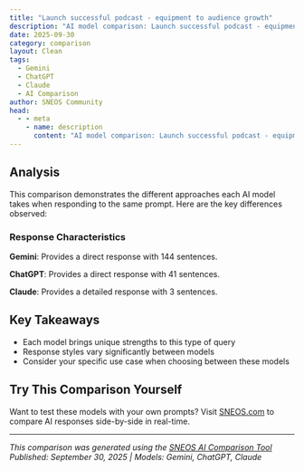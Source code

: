 ```yaml
---
title: "Launch successful podcast - equipment to audience growth"
description: "AI model comparison: Launch successful podcast - equipment to audience growth..."
date: 2025-09-30
category: comparison
layout: Clean
tags:
  - Gemini
  - ChatGPT
  - Claude
  - AI Comparison
author: SNEOS Community
head:
  - - meta
    - name: description
      content: "AI model comparison: Launch successful podcast - equipment to audience growth..."
---
```


<ChatComparison
  title="Launch successful podcast - equipment to audience growth"
  prompt="Launch successful podcast - equipment to audience growth"
  :responses='{
    "Gemini": "Okay, let\u0027s break down the process of launching a successful podcast, covering the equipment you\u0027ll need and strategies for audience growth.\n\n**I. Equipment Essentials:**\n\nThe equipment you\u0027ll need depends on your budget and desired audio quality. Here\u0027s a breakdown, starting with the absolute basics and moving to more advanced options:\n\n**A. Minimum Viable Product (Good for Starting Out \u0026 Testing the Waters):**\n\n*   **Microphone:**\n    *   **USB Microphone:**  This is the easiest and most affordable option for beginners.  It plugs directly into your computer.  Recommended:\n        *   **Budget-Friendly:** Samson Q2U (often recommended as a starter mic), Blue Snowball iCE\n        *   **Mid-Range:** Rode NT-USB Mini, Audio-Technica AT2020USB\u002B\n    *   **Smartphone Microphone (Built-in):**  If you\u0027re *really* bootstrapping, a decent smartphone mic can work for solo recordings or interviews conducted remotely.  However, sound quality will likely be lower.  Make sure to use a quiet room and be close to the mic.\n*   **Headphones:**\n    *   **Any headphones that are comfortable will work.**  You need to hear your audio clearly while recording and editing. Closed-back headphones are better for minimizing sound leakage into your microphone.\n*   **Recording \u0026 Editing Software:**\n    *   **Audacity (Free):**  A powerful and free open-source audio editor.  Has a learning curve, but plenty of tutorials are available.\n    *   **GarageBand (Free - macOS):**  Apple\u0027s free audio editing software, user-friendly and good for beginners.\n*   **Internet Connection:**\n    *   Crucial for uploading episodes and conducting remote interviews.\n*   **Quiet Recording Environment:**\n    *   Find a room with minimal echo or background noise.  A closet filled with clothes can work surprisingly well.\n*   **Pop Filter (Optional but Recommended):**\n    *   Reduces \u0022plosives\u0022 (those harsh \u0022p\u0022 and \u0022b\u0022 sounds).  Inexpensive and improves audio quality.  Can be bought or DIYed with pantyhose stretched over a wire hanger.\n*   **Microphone Stand (Optional but Recommended):**\n    *   Helps position the microphone correctly and reduces handling noise.  A tabletop stand is a good start.\n\n**B. Stepping Up Your Audio Quality (Mid-Range Setup):**\n\n*   **Microphone:**\n    *   **XLR Microphone:**  Higher quality and more professional than USB mics, but require an audio interface.  Recommended:\n        *   **Rode PodMic (Popular for podcasting):** Great bang for your buck.\n        *   **Shure SM58 (Classic dynamic microphone, versatile):** Very durable.\n        *   **Audio-Technica AT2020 (Good for studio recording):** Neutral sound profile.\n*   **Audio Interface:**\n    *   Connects your XLR microphone to your computer and provides phantom power (required by some microphones).  Recommended:\n        *   **Focusrite Scarlett Solo (Popular and affordable):** 1 input.\n        *   **Focusrite Scarlett 2i2 (2 inputs):** For recording yourself and a guest.\n        *   **PreSonus AudioBox USB 96 (Another solid option):**\n*   **Headphones:**\n    *   **Closed-Back Headphones (Critical):**  Essential for monitoring audio without feedback. Recommended:\n        *   **Audio-Technica ATH-M50x (Industry standard):** Flat frequency response for accurate mixing.\n        *   **Sony MDR-7506 (Another popular choice):**\n*   **Microphone Stand:**\n    *   **Boom Arm:**  A desk-mounted boom arm allows for more flexible microphone positioning.  Recommended:\n        *   **Rode PSA1 (High quality and sturdy):**\n        *   **Budget-friendly options available on Amazon.**\n*   **Pop Filter and/or Windscreen:**\n    *   Still essential!\n*   **Acoustic Treatment (Improves Room Sound):**\n    *   **Acoustic Panels:**  Absorb sound reflections and reduce echo.  You can buy them or DIY.\n    *   **Foam Wedges:**  Similar to acoustic panels, often used in corners.\n    *   **Heavy Curtains/Blankets:**  Can help dampen sound reflections.\n*   **Recording \u0026 Editing Software:**\n    *   **Audacity (Free, still a viable option):**\n    *   **Adobe Audition (Subscription-based):**  Industry-standard, powerful features.\n    *   **Descript (Transcription-based editing):** Makes editing very intuitive if you prefer editing text.\n    *   **Logic Pro X (macOS):** A popular DAW (Digital Audio Workstation) with a wide range of features.\n*   **XLR Cables:**\n    *   To connect your microphone to your audio interface.\n\n**C. Professional-Grade Setup (Highest Quality):**\n\n*   **Microphone:**\n    *   **High-End XLR Microphones:**  Offer exceptional sound quality and detail. Recommended:\n        *   **Electro-Voice RE20 (Broadcast standard):**  Very forgiving of room acoustics.\n        *   **Neumann U87 Ai (Expensive but legendary):**\n*   **Audio Interface:**\n    *   **High-Quality Audio Interface:**  Offers better preamps and converters for superior sound. Recommended:\n        *   **Universal Audio Apollo Twin X:**\n        *   **RME Babyface Pro FS:**\n*   **Headphones:**\n    *   **High-End Closed-Back Headphones:** For critical listening and mixing.  Recommended:\n        *   **Beyerdynamic DT 770 Pro:**\n        *   **Sennheiser HD 280 Pro:**\n*   **Microphone Stand:**\n    *   **Heavy-Duty Boom Arm:** For stability and precise positioning.\n*   **Acoustic Treatment:**\n    *   **Professionally Designed Acoustic Treatment:** Optimize your recording space for the best possible sound.\n*   **Recording \u0026 Editing Software:**\n    *   **Adobe Audition:**\n    *   **Pro Tools:** Industry-standard DAW.\n    *   **Logic Pro X:**\n*   **Dedicated Recording Space:**\n    *   A treated room specifically for podcasting.\n*   **Mixer:**\n    *   If you are doing more complicated mixing, especially live mixing, a mixer can be useful.\n\n**II. Audience Growth Strategies:**\n\nGetting your podcast heard is crucial. Here\u0027s a breakdown of effective audience growth strategies:\n\n**A. Pre-Launch Buzz \u0026 Planning:**\n\n*   **Define Your Niche \u0026 Target Audience:**  Who are you trying to reach?  What topics are you going to cover?  The more specific your niche, the easier it will be to attract a dedicated audience.\n*   **Brand Identity:**\n    *   **Podcast Name:**  Catchy, memorable, and relevant to your topic.  Check if the name is available as a domain and social media handle.\n    *   **Podcast Artwork:**  Visually appealing and representative of your podcast.  Use a professional design or hire a designer.  Keep in mind it will be small.\n    *   **Podcast Description:**  Clear and concise explanation of what your podcast is about.  Use relevant keywords for search.\n    *   **Intro/Outro Music \u0026 Voiceover:**  Create a professional and consistent audio identity.\n*   **Create a Launch Strategy:**\n    *   **Teaser Episodes:** Release 1-3 short teaser episodes to generate excitement before the official launch.\n    *   **Scheduled Release Dates:**  Plan your episode release schedule in advance (weekly, bi-weekly, etc.).  Consistency is key.\n    *   **Guest Outreach:**  Reach out to potential guests well in advance of your launch.\n*   **Website \u0026 Social Media Presence:**\n    *   **Podcast Website:**  A central hub for your podcast with show notes, episode links, guest bios, and contact information. (WordPress, Squarespace, etc.)\n    *   **Social Media Profiles:**  Create profiles on relevant platforms (Twitter, Instagram, Facebook, LinkedIn, TikTok, etc.).  Engage with your audience and promote your episodes.\n    *   **Email List:**  Build an email list to notify subscribers of new episodes and updates.  Offer a free incentive (e.g., a checklist, e-book) to encourage sign-ups.\n\n**B. Content Creation \u0026 Optimization:**\n\n*   **High-Quality Content:**  This is the most important factor.  Create engaging, informative, and entertaining content that resonates with your target audience.\n*   **Show Notes:**\n    *   Detailed summaries of each episode.\n    *   Include links to resources mentioned in the episode.\n    *   Use relevant keywords to improve search visibility.\n    *   Breakdown the guests featured.\n*   **Keyword Research:**\n    *   Use tools like Google Keyword Planner, Ahrefs, or SEMrush to identify relevant keywords for your podcast and episodes.\n    *   Incorporate these keywords into your podcast title, description, episode titles, and show notes.\n*   **Episode Titles:**  Make them clear, compelling, and keyword-rich.  Consider using numbers, questions, or emotional triggers to attract listeners.\n*   **Consistent Release Schedule:**  Regularly publish new episodes to keep your audience engaged and coming back for more.\n\n**C. Promotion \u0026 Marketing:**\n\n*   **Podcast Directories:**\n    *   **Submit your podcast to all major podcast directories:** Apple Podcasts, Spotify, Google Podcasts, Stitcher, Amazon Music, etc.\n*   **Social Media Promotion:**\n    *   Share your episodes on social media platforms.\n    *   Use relevant hashtags to reach a wider audience.\n    *   Engage with your followers and respond to comments and messages.\n    *   Create visually appealing graphics and audiograms to promote your episodes.\n    *   Consider using social media ads to target your ideal listeners.\n*   **Guest Appearances:**\n    *   Be a guest on other podcasts in your niche.  This is a great way to reach a new audience and drive traffic to your podcast.\n    *   Offer value and promote your podcast naturally.\n*   **Cross-Promotion:**\n    *   Partner with other podcasters in your niche to cross-promote each other\u0027s shows.\n    *   Mention other podcasts in your episodes and encourage your listeners to check them out.\n*   **Website Promotion:**\n    *   Embed your podcast player on your website.\n    *   Create a dedicated podcast page with show notes, episode links, and subscription options.\n    *   Promote your podcast in your blog posts and other website content.\n*   **Email Marketing:**\n    *   Send regular email newsletters to your subscribers with updates on new episodes and other podcast news.\n    *   Segment your email list and personalize your messages to increase engagement.\n*   **Paid Advertising (Optional):**\n    *   Consider using paid advertising on platforms like Apple Podcasts, Spotify, or social media to reach a wider audience.\n    *   Target your ads to your ideal listeners based on demographics, interests, and other factors.\n*   **Transcribe Episodes:** Turn episodes into blog posts.\n*   **Create short video clips** from your podcasts and upload them to YouTube, TikTok, Instagram Reels, and other platforms.\n\n**D. Engagement \u0026 Community Building:**\n\n*   **Interact with Your Audience:**\n    *   Respond to comments, emails, and social media messages.\n    *   Ask for feedback and suggestions.\n    *   Create polls and quizzes to engage your audience.\n*   **Create a Community:**\n    *   Start a Facebook group, Discord server, or other online forum for your listeners to connect with each other.\n    *   Host live Q\u0026A sessions or webinars.\n    *   Encourage your listeners to share their stories and experiences.\n*   **Run Contests and Giveaways:**\n    *   Offer prizes to listeners who subscribe to your podcast, leave reviews, or share your episodes.\n*   **Ask for Reviews \u0026 Ratings:**\n    *   Encourage your listeners to leave reviews and ratings on Apple Podcasts and other podcast directories.  Positive reviews can help improve your podcast\u0027s visibility and attract new listeners.\n*   **Feature Listener Questions/Feedback on Your Show:** Makes audience feel heard.\n\n**E. Analytics \u0026 Iteration:**\n\n*   **Track Your Podcast Analytics:**  Use your podcast hosting platform\u0027s analytics dashboard to track your downloads, listener demographics, and other key metrics.\n*   **Analyze Your Data:**  Identify what\u0027s working and what\u0027s not.  Adjust your content and promotion strategies based on your findings.\n*   **Experiment \u0026 Iterate:**  Don\u0027t be afraid to try new things and experiment with different content formats, promotion strategies, and audience engagement tactics.\n*   **Stay Consistent:**  Building a successful podcast takes time and effort.  Don\u0027t get discouraged if you don\u0027t see results immediately.  Keep creating great content, promoting your podcast, and engaging with your audience.\n\n**Important Considerations:**\n\n*   **Passion and Authenticity:**  Let your personality shine through.  Listeners connect with authenticity.\n*   **Audio Quality:**  Invest in good audio equipment and editing to ensure a professional listening experience.\n*   **Patience:** Building an audience takes time. Don\u0027t get discouraged if you don\u0027t see results overnight. Keep creating great content and promoting your podcast, and you will eventually start to see growth.\n*   **Legal Considerations:**  Be mindful of copyright laws (music, sound effects, etc.) and obtain necessary permissions.\n\nBy focusing on creating high-quality content, promoting your podcast effectively, and engaging with your audience, you can increase your chances of launching a successful podcast. Good luck!\n",
    "ChatGPT": "Launching a successful podcast involves several key steps, from selecting the right equipment to implementing effective audience growth strategies. Here\u2019s a comprehensive guide to get you started and help your podcast thrive:\n\n### 1. Planning Your Podcast\n- **Define your niche and target audience:** Choose a topic you\u2019re passionate about and research your potential listeners.\n- **Format:** Decide the style (interviews, solo episodes, panel discussions).\n- **Frequency \u0026 Length:** Determine how often and how long episodes will be.\n- **Branding:** Pick a podcast name, design a logo, and create cover art.\n\n---\n\n### 2. Essential Podcast Equipment\nYou don\u2019t need the most expensive gear, but quality equipment helps improve audio and listener experience.\n\n**Basic Setup:**\n- **Microphone:** A good USB microphone is user-friendly and affordable.\n  - Examples: Audio-Technica ATR2100x-USB, Blue Yeti, Rode NT-USB Mini\n- **Headphones:** Closed-back headphones for accurate monitoring.\n  - Examples: Audio-Technica ATH-M20x, Sony MDR-7506\n- **Pop Filter/Windscreen:** Reduces plosive sounds.\n- **Mic Stand or Boom Arm:** Keeps microphone stable and comfortable.\n- **Recording Software:** Free or paid (Audacity, GarageBand, Adobe Audition, Reaper).\n- **Audio Interface:** Optional for XLR mics (Focusrite Scarlett 2i2).\n\n**Advanced Setup (for higher quality):**\n- XLR microphone (Shure SM7B, Rode Procaster)\n- Audio interface (Focusrite Scarlett or PreSonus)\n- Soundproofing or acoustic treatment to reduce echo\n- Mixer (if doing multiple hosts or live mixing)\n\n---\n\n### 3. Recording \u0026 Editing\n- Record in a quiet, echo-free space.\n- Use your recording software to record and edit episodes.\n- Edit to remove mistakes, long pauses, or background noise.\n- Add intros, outros, music, and effects (make sure you have rights for music).\n\n---\n\n### 4. Hosting \u0026 Distribution\n- **Podcast Hosting Platform:** Upload your episodes to platforms such as Libsyn, Anchor, Podbean, Buzzsprout.\n- These platforms generate an RSS feed.\n- Submit your podcast RSS feed to major directories:\n  - Apple Podcasts\n  - Spotify\n  - Google Podcasts\n  - Amazon Music\n  - Stitcher, and others\n\n---\n\n### 5. Audience Growth Strategies\n**Content Quality:**\n- Provide valuable, engaging, and consistent content.\n- Use storytelling and clear audio to keep listeners engaged.\n\n**Networking \u0026 Collaboration:**\n- Cross-promote with other podcasters.\n- Invite guests with their own audiences.\n\n**SEO \u0026 Keywords:**\n- Optimize episode titles and descriptions with relevant keywords.\n- Use transcriptions or show notes to improve discoverability.\n\n**Social Media:**\n- Promote episodes on platforms like Instagram, Twitter, Facebook, LinkedIn.\n- Create audiograms (short audio clips with visuals).\n- Engage with listeners and communities related to your topic.\n\n**Website \u0026 Email List:**\n- Create a website or page for your podcast with show notes and subscription links.\n- Collect emails to send newsletters, updates, and exclusive content.\n\n**Listener Engagement:**\n- Encourage reviews and ratings on podcast apps.\n- Ask for listener feedback and questions.\n- Hold giveaways or contests.\n\n**Paid Advertising:**\n- Consider ads on social media or podcast networks to reach a larger audience.\n\n---\n\n### Summary Checklist:\n- [ ] Choose your podcast niche and format\n- [ ] Acquire quality microphone and headphones\n- [ ] Record \u0026 edit with good software\n- [ ] Host on a reliable platform \u0026 submit to directories\n- [ ] Promote consistently via social media and collaborations\n- [ ] Engage listeners and gather feedback\n- [ ] Consider paid promotions as budget allows\n\nLaunching a podcast is a journey\u2014consistency and audience connection are key. Good luck with your podcast! If you want, I can help with detailed recommendations or scripts.",
    "Claude": "Here\u0027s a comprehensive guide to launching a successful podcast, from equipment to audience growth:\n\n## Essential Equipment\n\n**Basic Setup ($200-500)**\n- USB microphone (Audio-Technica ATR2100x-USB, Blue Yeti)\n- Closed-back headphones (Sony MDR-7506, Audio-Technica ATH-M40x)\n- Pop filter\n- Recording software (Audacity - free, or GarageBand)\n\n**Intermediate Setup ($500-1500)**\n- XLR microphone (Shure SM7B, Electro-Voice RE20)\n- Audio interface (Scarlett 2i2, Zoom PodTrak P4)\n- Boom arm and shock mount\n- Acoustic treatment (foam panels, blankets)\n\n## Pre-Launch Planning\n\n**Content Strategy**\n- Define your niche and target audience\n- Plan 5-10 episodes in advance\n- Create consistent format and structure\n- Develop compelling show notes template\n\n**Branding**\n- Professional podcast artwork (3000x3000 pixels)\n- Memorable show name and tagline\n- Consistent visual identity\n- Intro/outro music\n\n## Recording \u0026 Production\n\n**Recording Best Practices**\n- Find quiet, acoustically treated space\n- Record in WAV format (44.1kHz, 16-bit minimum)\n- Maintain consistent distance from microphone\n- Record room tone for editing\n\n**Editing Workflow**\n- Remove long pauses, filler words, and mistakes\n- Balance audio levels (-16 to -20 LUFS)\n- Add intro/outro and music\n- Export as MP3 (128kbps minimum)\n\n## Publishing Platform\n\n**Podcast Hosts** (choose one)\n- Anchor.fm (free, Spotify-owned)\n- Buzzsprout ($12-24/month)\n- Libsyn ($15-75/month)\n- Podcast One ($9-49/month)\n\n**Distribution**\nSubmit to major platforms:\n- Apple Podcasts\n- Spotify\n- Google Podcasts\n- Amazon Music\n- Stitcher\n\n## Launch Strategy\n\n**Pre-Launch (2-4 weeks)**\n- Record 3-5 episodes as buffer\n- Set up website and social media\n- Create email list\n- Reach out to potential guests\n- Build buzz with teasers\n\n**Launch Week**\n- Release 2-3 episodes simultaneously\n- Ask friends/family for reviews and ratings\n- Share across all social platforms\n- Send to personal network\n\n## Audience Growth Tactics\n\n**Content Marketing**\n- Consistent publishing schedule\n- Create audiograms for social media\n- Write blog posts from episode content\n- Guest on other podcasts\n- Collaborate with influencers in your niche\n\n**SEO \u0026 Discovery**\n- Optimize episode titles and descriptions\n- Use relevant keywords naturally\n- Create detailed show notes\n- Submit to podcast directories\n- Encourage reviews and ratings\n\n**Community Building**\n- Engage with listeners on social media\n- Create Facebook group or Discord server\n- Respond to comments and emails\n- Host live Q\u0026A sessions\n- Attend industry events/conferences\n\n**Cross-Promotion**\n- Network with other podcasters\n- Arrange guest swaps\n- Join podcast networks\n- Participate in podcast events\n- Create referral partnerships\n\n## Analytics \u0026 Optimization\n\n**Key Metrics to Track**\n- Download numbers\n- Completion rates\n- Subscriber growth\n- Review ratings\n- Website traffic\n\n**Growth Strategies**\n- Analyze top-performing episodes\n- Survey your audience\n- A/B test episode titles\n- Optimize posting times\n- Repurpose content across platforms\n\n## Monetization (Once Established)\n\n- Sponsorships and ads\n- Affiliate marketing\n- Premium content/Patreon\n- Merchandise\n- Speaking engagements\n- Consulting services\n\n## Timeline Expectations\n\n- **Month 1-3**: Focus on consistency and quality\n- **Month 3-6**: Expect 50-500 downloads per episode\n- **Month 6-12**: Build to 1,000\u002B downloads with dedicated effort\n- **Year 2\u002B**: Potential for significant growth and monetization\n\n**Success Tips:**\n- Consistency beats perfection\n- Engage authentically with your audience\n- Be patient - growth takes time\n- Continuously improve audio quality\n- Network within your podcast community\n\nWould you like me to elaborate on any specific aspect of podcast launching or growth?"
  }'
  published-date="17:20"
/>

## Analysis

This comparison demonstrates the different approaches each AI model takes when responding to the same prompt. Here are the key differences observed:

### Response Characteristics

**Gemini**: Provides a direct response with 144 sentences. 

**ChatGPT**: Provides a direct response with 41 sentences. 

**Claude**: Provides a detailed response with 3 sentences. 

## Key Takeaways

- Each model brings unique strengths to this type of query
- Response styles vary significantly between models
- Consider your specific use case when choosing between these models

## Try This Comparison Yourself

Want to test these models with your own prompts? Visit [SNEOS.com](https://sneos.com) to compare AI responses side-by-side in real-time.

---

*This comparison was generated using the [SNEOS AI Comparison Tool](https://sneos.com)*
*Published: September 30, 2025 | Models: Gemini, ChatGPT, Claude*
